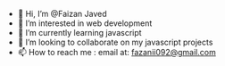 - 👋 Hi, I’m @Faizan Javed
- 👀 I’m interested in web development
- 🌱 I’m currently learning javascript
- 💞️ I’m looking to collaborate on my javascript projects
- 📫 How to reach me : email at: fazanii092@gmail.com

<!---
FaizanJ92/FaizanJ92 is a ✨ special ✨ repository because its `README.md` (this file) appears on your GitHub profile.
You can click the Preview link to take a look at your changes.
--->
